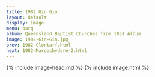```yaml
---
title: 1982 Gin Gin
layout: default
display: image
menu: barq
album: Queensland Baptist Churches from 1851 Album
image: 1982-Gin-Gin.jpg
prev: 1982-Clontarf.html
next: 1982-Maroochydore-2.html
---
```

{% include image-head.md %}
{% include image.html %}